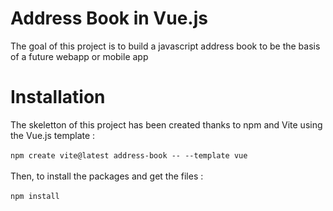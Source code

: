 # Address Book in Vue.js

The goal of this project is to build a javascript address book to be the basis of a future webapp or mobile app

# Installation

The skeletton of this project has been created thanks to npm and Vite using the Vue.js template :\
\
`npm create vite@latest address-book -- --template vue`\
\
Then, to install the packages and get the files :\
\
`npm install`
